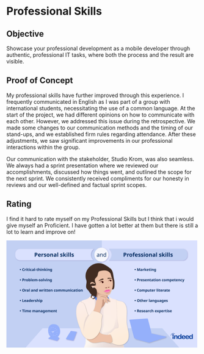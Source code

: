 # Professional Skills

## Objective

Showcase your professional development as a mobile developer through authentic, professional IT tasks, where both the process and the result are visible.

## Proof of Concept

My professional skills have further improved through this experience. I frequently communicated in English as I was part of a group with international students, necessitating the use of a common language. At the start of the project, we had different opinions on how to communicate with each other. However, we addressed this issue during the retrospective. We made some changes to our communication methods and the timing of our stand-ups, and we established firm rules regarding attendance. After these adjustments, we saw significant improvements in our professional interactions within the group.

Our communication with the stakeholder, Studio Krom, was also seamless. We always had a sprint presentation where we reviewed our accomplishments, discussed how things went, and outlined the scope for the next sprint. We consistently received compliments for our honesty in reviews and our well-defined and factual sprint scopes.

## Rating

I find it hard to rate myself on my Professional Skills but I think that i would give myself an Proficient. I have gotten a lot better at them but there is still a lot to learn and improve on!

<img src="/documentation/img/professional skills.png" width="500"/>

